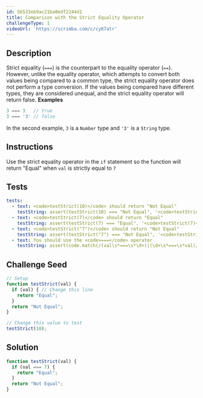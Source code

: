 ```yaml
---
id: 56533eb9ac21ba0edf2244d1
title: Comparison with the Strict Equality Operator
challengeType: 1
videoUrl: 'https://scrimba.com/c/cy87atr'
---
```


## Description
<section id='description'>
Strict equality (<code>===</code>) is the counterpart to the equality operator (<code>==</code>). However, unlike the equality operator, which attempts to convert both values being compared to a common type, the strict equality operator does not perform a type conversion.
If the values being compared have different types, they are considered unequal, and the strict equality operator will return false.
<strong>Examples</strong>

```js
3 === 3   // true
3 === '3' // false
```

In the second example, <code>3</code> is a <code>Number</code> type and <code>'3'</code> is a <code>String</code> type.
</section>

## Instructions
<section id='instructions'>
Use the strict equality operator in the <code>if</code> statement so the function will return "Equal" when <code>val</code> is strictly equal to <code>7</code>
</section>

## Tests
<section id='tests'>

```yml
tests:
  - text: <code>testStrict(10)</code> should return "Not Equal"
    testString: assert(testStrict(10) === "Not Equal", '<code>testStrict(10)</code> should return "Not Equal"');
  - text: <code>testStrict(7)</code> should return "Equal"
    testString: assert(testStrict(7) === "Equal", '<code>testStrict(7)</code> should return "Equal"');
  - text: <code>testStrict("7")</code> should return "Not Equal"
    testString: assert(testStrict("7") === "Not Equal", '<code>testStrict("7")</code> should return "Not Equal"');
  - text: You should use the <code>===</code> operator
    testString: assert(code.match(/(val\s*===\s*\d+)|(\d+\s*===\s*val)/g).length > 0, 'You should use the <code>===</code> operator');

```

</section>

## Challenge Seed
<section id='challengeSeed'>

<div id='js-seed'>

```js
// Setup
function testStrict(val) {
  if (val) { // Change this line
    return "Equal";
  }
  return "Not Equal";
}

// Change this value to test
testStrict(10);
```

</div>



</section>

## Solution
<section id='solution'>


```js
function testStrict(val) {
  if (val === 7) {
    return "Equal";
  }
  return "Not Equal";
}
```

</section>
